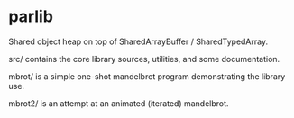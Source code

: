 parlib
======

Shared object heap on top of SharedArrayBuffer / SharedTypedArray.

src/ contains the core library sources, utilities, and some
documentation.

mbrot/ is a simple one-shot mandelbrot program demonstrating the
library use.

mbrot2/ is an attempt at an animated (iterated) mandelbrot.
